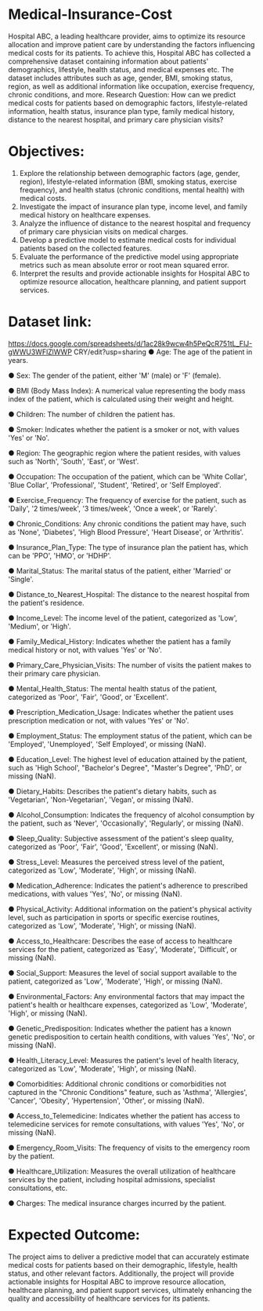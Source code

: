 # Medical-Insurance-Cost

Hospital ABC, a leading healthcare provider, aims to optimize its resource allocation and improve patient care by understanding the factors influencing medical costs for its patients. To achieve this, Hospital ABC has collected a comprehensive dataset containing information about patients' demographics, lifestyle, health status, and medical expenses etc. The dataset includes attributes such as age, gender, BMI, smoking status, region, as well as additional information like occupation, exercise frequency, chronic conditions, and more.
Research Question:
How can we predict medical costs for patients based on demographic factors, lifestyle-related information, health status, insurance plan type, family medical history, distance to the nearest hospital, and primary care physician visits?
# Objectives:
1.	Explore the relationship between demographic factors (age, gender, region), lifestyle-related information (BMI, smoking status, exercise frequency), and health status (chronic conditions, mental health) with medical costs.
2.	Investigate the impact of insurance plan type, income level, and family medical history on healthcare expenses.
3.	Analyze the influence of distance to the nearest hospital and frequency of primary care physician visits on medical charges.
4.	Develop a predictive model to estimate medical costs for individual patients based on the collected features.
5.	Evaluate the performance of the predictive model using appropriate metrics such as mean absolute error or root mean squared error.
6.	Interpret the results and provide actionable insights for Hospital ABC to optimize resource allocation, healthcare planning, and patient support services.
# Dataset link:
https://docs.google.com/spreadsheets/d/1ac28k9wcw4h5PeQcR751tL_FlJ-gWWU3WFlZlWWP
CRY/edit?usp=sharing
●	Age: The age of the patient in years.

●	Sex: The gender of the patient, either 'M' (male) or 'F' (female).

●	BMI (Body Mass Index): A numerical value representing the body mass index of the patient, which is calculated using their weight and height.

●	Children: The number of children the patient has.

●	Smoker: Indicates whether the patient is a smoker or not, with values 'Yes' or 'No'.

●	Region: The geographic region where the patient resides, with values such as 'North',
'South', 'East', or 'West'.

●	Occupation: The occupation of the patient, which can be 'White Collar', 'Blue Collar', 'Professional', 'Student', 'Retired', or 'Self Employed'.

●	Exercise_Frequency: The frequency of exercise for the patient, such as 'Daily', '2 times/week', '3 times/week', 'Once a week', or 'Rarely'.

●	Chronic_Conditions: Any chronic conditions the patient may have, such as 'None', 'Diabetes', 'High Blood Pressure', 'Heart Disease', or 'Arthritis'.

●	Insurance_Plan_Type: The type of insurance plan the patient has, which can be 'PPO', 'HMO', or 'HDHP'.


●	Marital_Status: The marital status of the patient, either 'Married' or 'Single'.

●	Distance_to_Nearest_Hospital: The distance to the nearest hospital from the patient's residence.

●	Income_Level: The income level of the patient, categorized as 'Low', 'Medium', or 'High'.

●	Family_Medical_History: Indicates whether the patient has a family medical history or not, with values 'Yes' or 'No'.

●	Primary_Care_Physician_Visits: The number of visits the patient makes to their primary care physician.

●	Mental_Health_Status: The mental health status of the patient, categorized as 'Poor', 'Fair', 'Good', or 'Excellent'.

●	Prescription_Medication_Usage: Indicates whether the patient uses prescription medication or not, with values 'Yes' or 'No'.

●	Employment_Status: The employment status of the patient, which can be 'Employed', 'Unemployed', 'Self Employed', or missing (NaN).

●	Education_Level: The highest level of education attained by the patient, such as 'High School', "Bachelor's Degree", "Master's Degree", 'PhD', or missing (NaN).

●	Dietary_Habits: Describes the patient's dietary habits, such as 'Vegetarian', 'Non-Vegetarian', 'Vegan', or missing (NaN).

●	Alcohol_Consumption: Indicates the frequency of alcohol consumption by the patient, such as 'Never', 'Occasionally', 'Regularly', or missing (NaN).

●	Sleep_Quality: Subjective assessment of the patient's sleep quality, categorized as 'Poor', 'Fair', 'Good', 'Excellent', or missing (NaN).

●	Stress_Level: Measures the perceived stress level of the patient, categorized as 'Low', 'Moderate', 'High', or missing (NaN).

●	Medication_Adherence: Indicates the patient's adherence to prescribed medications, with values 'Yes', 'No', or missing (NaN).

●	Physical_Activity: Additional information on the patient's physical activity level, such as participation in sports or specific exercise routines, categorized as 
'Low', 'Moderate', 'High', or missing (NaN).

●	Access_to_Healthcare: Describes the ease of access to healthcare services for the patient, categorized as 'Easy', 'Moderate', 'Difficult', or missing (NaN).

●	Social_Support: Measures the level of social support available to the patient, categorized as 'Low', 'Moderate', 'High', or missing (NaN).

●	Environmental_Factors: Any environmental factors that may impact the patient's health or healthcare expenses, categorized as 'Low', 'Moderate', 'High', or 
missing (NaN).

●	Genetic_Predisposition: Indicates whether the patient has a known genetic predisposition to certain health conditions, with values 'Yes', 'No', or missing (NaN).

●	Health_Literacy_Level: Measures the patient's level of health literacy, categorized as 'Low', 'Moderate', 'High', or missing (NaN).

●	Comorbidities: Additional chronic conditions or comorbidities not captured in the "Chronic Conditions" feature, such as 'Asthma', 'Allergies', 'Cancer', 
'Obesity', 'Hypertension', 'Other', or missing (NaN).

●	Access_to_Telemedicine: Indicates whether the patient has access to telemedicine services for remote consultations, with values 'Yes', 'No', or missing (NaN).


●	Emergency_Room_Visits: The frequency of visits to the emergency room by the patient.

●	Healthcare_Utilization: Measures the overall utilization of healthcare services by the patient, including hospital admissions, specialist consultations, etc.

●	Charges: The medical insurance charges incurred by the patient.

# Expected Outcome:
The project aims to deliver a predictive model that can accurately estimate medical costs for patients based on their demographic, lifestyle, health status, and other relevant factors. Additionally, the project will provide actionable insights for Hospital ABC to improve resource allocation, healthcare planning, and patient support services, ultimately enhancing the quality and accessibility of healthcare services for its patients.
